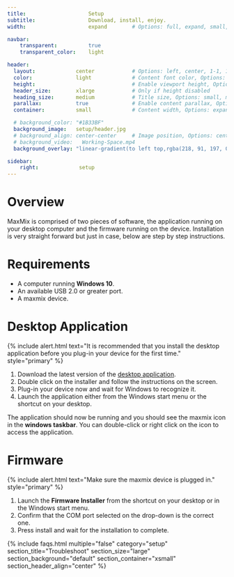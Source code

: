 ```yaml
---
title:                    Setup
subtitle:                 Download, install, enjoy.
width:                    expand        # Options: full, expand, small, xsmall

navbar:
    transparent:          true
    transparent_color:    light

header:
  layout:             center            # Options: left, center, 1-1, 1-2, 1-3 or 2-3. Left, right options display this pages title and subtitle. 1-1, 1-2, 1-3 or 2-3 options display content of block file/s.
  color:              light             # Content font color, Options: light, dark
  height:                               # Enable viewport height, Options: full
  header_size:        xlarge            # Only if height disabled
  heading_size:       medium            # Title size, Options: small, medium, large
  parallax:           true              # Enable content parallax, Options: true
  container:          small             # Content width, Options: expand, small, xsmall

  # background_color: "#1B33BF"
  background_image:   setup/header.jpg
  # background_align: center-center     # Image position, Options: center-center, top-center, bottom-center, center-right, center-left
  # background_video:   Working-Space.mp4
  background_overlay: "linear-gradient(to left top,rgba(218, 91, 197, 0.8) 0%,rgba(151, 27, 191, 0.8) 30%,rgba(2, 8, 212, 0.8) 80%)"

sidebar:
    right:             setup
---
```



# Overview
MaxMix is comprised of two pieces of software, the application running on your desktop computer and the firmware running on the device.
Installation is very straight forward but just in case, below are step by step instructions.

# Requirements
- A computer running **Windows 10**.
- An available USB 2.0 or greater port.
- A maxmix device.

# Desktop Application
{% include alert.html text="It is recommended that you install the desktop application before you plug-in your device for the first time." style="primary" %}

1. Download the latest version of the [desktop application](/maxmix/). 
2. Double click on the installer and follow the instructions on the screen.
3. Plug-in your device now and wait for Windows to recognize it.  
4. Launch the application either from the Windows start menu or the shortcut on your desktop.

The application should now be running and you should see the maxmix icon in the **windows taskbar**. 
You can double-click or right click on the icon to access the application.

# Firmware
{% include alert.html text="Make sure the maxmix device is plugged in." style="primary" %}

1. Launch the **Firmware Installer** from the shortcut on your desktop or in the Windows start menu.
2. Confirm that the COM port selected on the drop-down is the correct one.
3. Press install and wait for the installation to complete.


{% include faqs.html 
  multiple="false" 
  category="setup" 
  section_title="Troubleshoot" 
  section_size="large"
  section_background="default"
  section_container="xsmall"
  section_header_align="center"
%}

